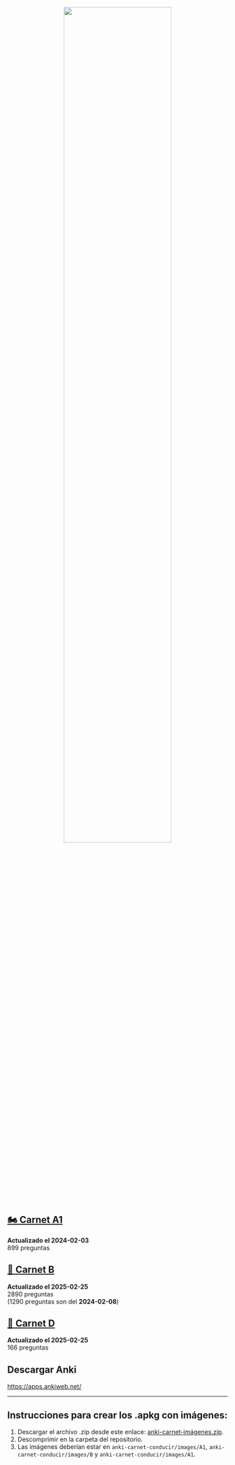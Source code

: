
<div align="center">
  <p float="left">
    <img src="preview.png" width="70%" height="70%">
  </p>
</div>

## [🏍️ Carnet A1](https://github.com/donmerendolo/anki-carnet-conducir/releases/latest/download/Carnet.A1.apkg)
**Actualizado el 2024-02-03**<br>
899 preguntas<br>

## [🚗 Carnet B](https://github.com/donmerendolo/anki-carnet-conducir/releases/latest/download/Carnet.B.apkg)
**Actualizado el 2025-02-25**<br>
2890 preguntas<br>
(1290 preguntas son del **2024-02-08**)<br>

## [🚌 Carnet D](https://github.com/donmerendolo/anki-carnet-conducir/releases/latest/download/Carnet.D.apkg)
**Actualizado el 2025-02-25**<br>
166 preguntas<br>

## Descargar Anki
https://apps.ankiweb.net/<br>

---

## Instrucciones para crear los .apkg con imágenes:
1. Descargar el archivo .zip desde este enlace: [anki-carnet-imágenes.zip](https://drive.proton.me/urls/WNKSENJ8QW#SK2bZ6PbkNtN).<br>
2. Descomprimir en la carpeta del repositorio.<br>
3. Las imágenes deberían estar en `anki-carnet-conducir/images/A1`, `anki-carnet-conducir/images/B` y `anki-carnet-conducir/images/A1`.<br>
